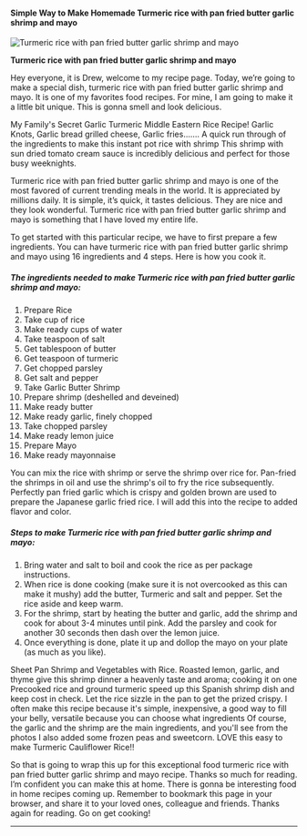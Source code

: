             

#### Simple Way to Make Homemade Turmeric rice with pan fried butter garlic shrimp and mayo

![Turmeric rice with pan fried butter garlic shrimp and mayo](https://img-global.cpcdn.com/recipes/5810061784383488/751x532cq70/turmeric-rice-with-pan-fried-butter-garlic-shrimp-and-mayo-recipe-main-photo.jpg)

**Turmeric rice with pan fried butter garlic shrimp and mayo**

Hey everyone, it is Drew, welcome to my recipe page. Today, we’re going to make a special dish, turmeric rice with pan fried butter garlic shrimp and mayo. It is one of my favorites food recipes. For mine, I am going to make it a little bit unique. This is gonna smell and look delicious.

My Family's Secret Garlic Turmeric Middle Eastern Rice Recipe! Garlic Knots, Garlic bread grilled cheese, Garlic fries……. A quick run through of the ingredients to make this instant pot rice with shrimp This shrimp with sun dried tomato cream sauce is incredibly delicious and perfect for those busy weeknights.

Turmeric rice with pan fried butter garlic shrimp and mayo is one of the most favored of current trending meals in the world. It is appreciated by millions daily. It is simple, it’s quick, it tastes delicious. They are nice and they look wonderful. Turmeric rice with pan fried butter garlic shrimp and mayo is something that I have loved my entire life.

To get started with this particular recipe, we have to first prepare a few ingredients. You can have turmeric rice with pan fried butter garlic shrimp and mayo using 16 ingredients and 4 steps. Here is how you cook it.

##### The ingredients needed to make Turmeric rice with pan fried butter garlic shrimp and mayo:

1.  Prepare Rice
2.  Take cup of rice
3.  Make ready cups of water
4.  Take teaspoon of salt
5.  Get tablespoon of butter
6.  Get teaspoon of turmeric
7.  Get chopped parsley
8.  Get salt and pepper
9.  Take Garlic Butter Shrimp
10.  Prepare shrimp (deshelled and deveined)
11.  Make ready butter
12.  Make ready garlic, finely chopped
13.  Take chopped parsley
14.  Make ready lemon juice
15.  Prepare Mayo
16.  Make ready mayonnaise

You can mix the rice with shrimp or serve the shrimp over rice for. Pan-fried the shrimps in oil and use the shrimp's oil to fry the rice subsequently. Perfectly pan fried garlic which is crispy and golden brown are used to prepare the Japanese garlic fried rice. I will add this into the recipe to added flavor and color.

##### Steps to make Turmeric rice with pan fried butter garlic shrimp and mayo:

1.  Bring water and salt to boil and cook the rice as per package instructions.
2.  When rice is done cooking (make sure it is not overcooked as this can make it mushy) add the butter, Turmeric and salt and pepper. Set the rice aside and keep warm.
3.  For the shrimp, start by heating the butter and garlic, add the shrimp and cook for about 3-4 minutes until pink. Add the parsley and cook for another 30 seconds then dash over the lemon juice.
4.  Once everything is done, plate it up and dollop the mayo on your plate (as much as you like).

Sheet Pan Shrimp and Vegetables with Rice. Roasted lemon, garlic, and thyme give this shrimp dinner a heavenly taste and aroma; cooking it on one Precooked rice and ground turmeric speed up this Spanish shrimp dish and keep cost in check. Let the rice sizzle in the pan to get the prized crispy. I often make this recipe because it's simple, inexpensive, a good way to fill your belly, versatile because you can choose what ingredients Of course, the garlic and the shrimp are the main ingredients, and you'll see from the photos I also added some frozen peas and sweetcorn. LOVE this easy to make Turmeric Cauliflower Rice!!

So that is going to wrap this up for this exceptional food turmeric rice with pan fried butter garlic shrimp and mayo recipe. Thanks so much for reading. I’m confident you can make this at home. There is gonna be interesting food in home recipes coming up. Remember to bookmark this page in your browser, and share it to your loved ones, colleague and friends. Thanks again for reading. Go on get cooking!

* * *